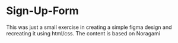 # Sign-Up-Form
This was just a small exercise in creating a simple figma design and recreating it using html/css. The content is based on Noragami
